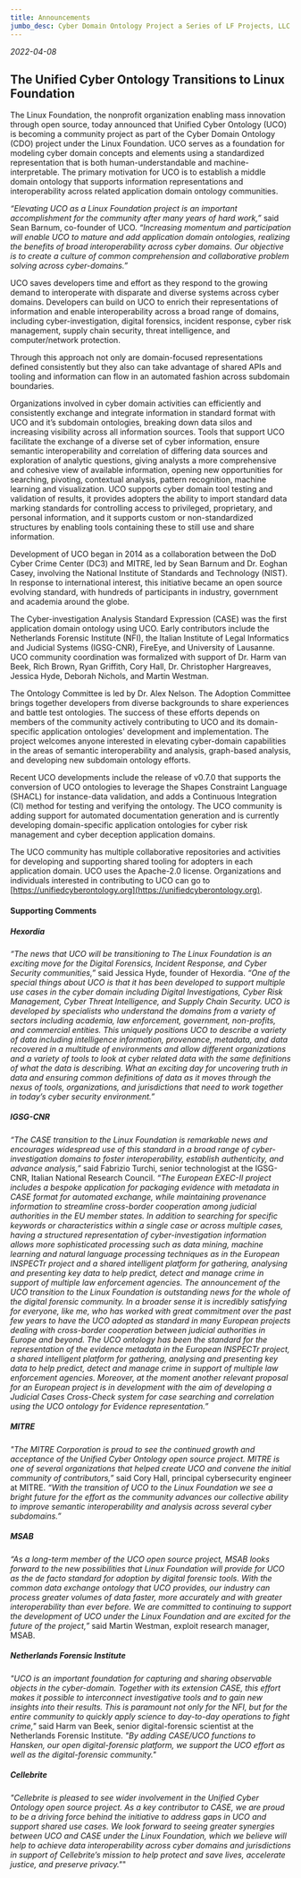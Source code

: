 ```yaml
---
title: Announcements
jumbo_desc: Cyber Domain Ontology Project a Series of LF Projects, LLC
---
```


_2022-04-08_

## The Unified Cyber Ontology Transitions to Linux Foundation

The Linux Foundation, the nonprofit organization enabling mass innovation through open source, today announced that Unified Cyber Ontology (UCO) is becoming a community project as part of the ​​Cyber Domain Ontology (CDO) project under the Linux Foundation. UCO serves as a foundation for modeling cyber domain concepts and elements using a standardized representation that is both human-understandable and machine-interpretable. The primary motivation for UCO is to establish a middle domain ontology that supports information representations and interoperability across related application domain ontology communities.

_“Elevating UCO as a Linux Foundation project is an important accomplishment for the community after many years of hard work,”_ said Sean Barnum, co-founder of UCO. _“Increasing momentum and participation will enable UCO to mature and add application domain ontologies, realizing the benefits of broad interoperability across cyber domains. Our objective is to create a culture of common comprehension and collaborative problem solving across cyber-domains.”_

UCO saves developers time and effort as they respond to the growing demand to interoperate with disparate and diverse systems across cyber domains. Developers can build on UCO to enrich their representations of information and enable interoperability across a broad range of domains, including cyber-investigation, digital forensics, incident response, cyber risk management, supply chain security, threat intelligence, and computer/network protection.

Through this approach not only are domain-focused representations defined consistently but they also can take advantage of shared APIs and tooling and information can flow in an automated fashion across subdomain boundaries.

Organizations involved in cyber domain activities can efficiently and consistently exchange and integrate information in standard format with UCO and it’s subdomain ontologies, breaking down data silos and increasing visibility across all information sources. Tools that support UCO facilitate the exchange of a diverse set of cyber information, ensure semantic interoperability and correlation of differing data sources and exploration of analytic questions, giving analysts a more comprehensive and cohesive view of available information, opening new opportunities for searching, pivoting, contextual analysis, pattern recognition, machine learning and visualization. UCO supports cyber domain tool testing and validation of results, it provides adopters the ability to import standard data marking standards for controlling access to privileged, proprietary, and personal information, and it supports custom or non-standardized structures by enabling tools containing these to still use and share information.

Development of UCO began in 2014 as a collaboration between the DoD Cyber Crime Center (DC3) and MITRE, led by Sean Barnum and Dr. Eoghan Casey, involving the National Institute of Standards and Technology (NIST). In response to international interest, this initiative became an open source evolving standard, with hundreds of participants in industry, government and academia around the globe.

The Cyber-investigation Analysis Standard Expression (CASE) was the first application domain ontology using UCO. Early contributors include the Netherlands Forensic Institute (NFI), the Italian Institute of Legal Informatics and Judicial Systems (IGSG-CNR), FireEye, and University of Lausanne. UCO community coordination was formalized with support of Dr. Harm van Beek, Rich Brown, Ryan Griffith, Cory Hall, Dr. Christopher Hargreaves, Jessica Hyde, Deborah Nichols, and Martin Westman.

The Ontology Committee is led by Dr. Alex Nelson. The Adoption Committee brings together developers from diverse backgrounds to share experiences and battle test ontologies. The success of these efforts depends on members of the community actively contributing to UCO and its domain-specific application ontologies' development and implementation. The project welcomes anyone interested in elevating cyber-domain capabilities in the areas of semantic interoperability and analysis, graph-based analysis, and developing new subdomain ontology efforts.

Recent UCO developments include the release of v0.7.0 that supports the conversion of UCO ontologies to leverage the Shapes Constraint Language (SHACL) for instance-data validation, and adds a Continuous Integration (CI) method for testing and verifying the ontology. The UCO community is adding support for automated documentation generation and is currently developing domain-specific application ontologies for cyber risk management and cyber deception application domains.

The UCO community has multiple collaborative repositories and activities for developing and supporting shared tooling for adopters in each application domain. UCO uses the Apache-2.0 license.
Organizations and individuals interested in contributing to UCO can go to [https://unifiedcyberontology.org](https://unifiedcyberontology.org).

#### Supporting Comments

##### Hexordia

_“The news that UCO will be transitioning to The Linux Foundation is an exciting move for the Digital Forensics, Incident Response, and Cyber Security communities,”_ said Jessica Hyde, founder of Hexordia. _“One of the special things about UCO is that it has been developed to support multiple use cases in the cyber domain including Digital Investigations, Cyber Risk Management, Cyber Threat Intelligence, and Supply Chain Security. UCO is developed by specialists who understand the domains from a variety of sectors including academia, law enforcement, government, non-profits, and commercial entities. This uniquely positions UCO to describe a variety of data including intelligence information, provenance, metadata, and data recovered in a multitude of environments and allow different organizations and a variety of tools to look at cyber related data with the same definitions of what the data is describing. What an exciting day for uncovering truth in data and ensuring common definitions of data as it moves through the nexus of tools, organizations, and jurisdictions that need to work together in today’s cyber security environment.”_

##### IGSG-CNR

_“The CASE transition to the Linux Foundation is remarkable news and encourages widespread use of this standard in a broad range of cyber-investigation domains to foster interoperability, establish authenticity, and advance analysis,”_ said Fabrizio Turchi, senior technologist at the IGSG-CNR, Italian National Research Council. _“The European EXEC-II project includes a bespoke application for packaging evidence with metadata in CASE format for automated exchange, while maintaining provenance information to streamline cross-border cooperation among judicial authorities in the EU member states. In addition to searching for specific keywords or characteristics within a single case or across multiple cases, having a structured representation of cyber-investigation information allows more sophisticated processing such as data mining, machine learning and natural language processing techniques as in the European INSPECTr project and a shared intelligent platform for gathering, analysing and presenting key data to help predict, detect and manage crime in support of multiple law enforcement agencies. The announcement of the UCO transition to the Linux Foundation is outstanding news for the whole of the digital forensic community. In a broader sense it is incredibly satisfying for everyone, like me, who has worked with great commitment over the past few years to have the UCO adopted as standard in many European projects dealing with cross-border cooperation between judicial authorities in Europe and beyond. The UCO ontology has been the standard for the representation of the evidence metadata in the European INSPECTr project, a shared intelligent platform for gathering, analysing and presenting key data to help predict, detect and manage crime in support of multiple law enforcement agencies. Moreover, at the moment another relevant proposal for an European project is in development with the aim of developing a Judicial Cases Cross-Check system for case searching and correlation using the UCO ontology for Evidence representation.”_

##### MITRE

_"The MITRE Corporation is proud to see the continued growth and acceptance of the Unified Cyber Ontology open source project. MITRE is one of several organizations that helped create UCO and convene the initial community of contributors,”_ said Cory Hall, principal cybersecurity engineer at MITRE. _“With the transition of UCO to the Linux Foundation we see a bright future for the effort as the community advances our collective ability to improve semantic interoperability and analysis across several cyber subdomains.”_

##### MSAB

_“As a long-term member of the UCO open source project, MSAB looks forward to the new possibilities that Linux Foundation will provide for UCO as the de facto standard for adoption by digital forensic tools. With the common data exchange ontology that UCO provides, our industry can process greater volumes of data faster, more accurately and with greater interoperability than ever before. We are committed to continuing to support the development of UCO under the Linux Foundation and are excited for the future of the project,”_ said Martin Westman, exploit research manager, MSAB.

##### Netherlands Forensic Institute

_"UCO is an important foundation for capturing and sharing observable objects in the cyber-domain. Together with its extension CASE, this effort makes it possible to interconnect investigative tools and to gain new insights into their results. This is paramount not only for the NFI, but for the entire community to quickly apply science to day-to-day operations to fight crime,"_ said Harm van Beek, senior digital-forensic scientist at the Netherlands Forensic Institute. _"By adding CASE/UCO functions to Hansken, our open digital-forensic platform, we support the UCO effort as well as the digital-forensic community."_

##### Cellebrite

_"Cellebrite is pleased to see wider involvement in the Unified Cyber Ontology open source project. As a key contributor to CASE, we are proud to be a driving force behind the initiative to address gaps in UCO and support shared use cases. We look forward to seeing greater synergies between UCO and CASE under the Linux Foundation, which we believe will help to achieve data interoperability across cyber domains and jurisdictions in support of Cellebrite’s mission to help protect and save lives, accelerate justice, and preserve privacy."_"

